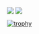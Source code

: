 <!--
**junichi4250/junichi4250** is a ✨ _special_ ✨ repository because its `README.md` (this file) appears on your GitHub profile.

Here are some ideas to get you started:

- 🔭 I’m currently working on ...
- 🌱 I’m currently learning ...
- 👯 I’m looking to collaborate on ...
- 🤔 I’m looking for help with ...
- 💬 Ask me about ...
- 📫 How to reach me: ...
- 😄 Pronouns: ...
- ⚡ Fun fact: ...
-->

<img align="center" src="https://github-readme-stats.vercel.app/api?username=junichi4250&show_icons=true&theme=tokyonight"> 

<img align="center" src="https://github-readme-stats.vercel.app/api/top-langs/?username=junichi4250&layout=compact&theme=tokyonight&hide=c%2b%2b">

<br>

[![trophy](https://github-profile-trophy.vercel.app/?username=junichi4250&margin-w=8)](https://github.com/ryo-ma/github-profile-trophy)

<br>
